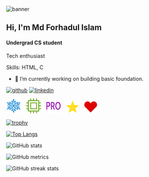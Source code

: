 
![banner](https://user-images.githubusercontent.com/61261654/114380542-d3314f80-9ba7-11eb-847c-31ba132fb4b8.png)
## Hi, I'm Md Forhadul Islam
#### Undergrad CS student

Tech enthusiast

Skills: HTML, C

- 🔭 I’m currently working on building basic foundation. 


[<img src='https://cdn.jsdelivr.net/npm/simple-icons@3.0.1/icons/github.svg' alt='github' height='40'>](https://github.com/iamf7islam)  [<img src='https://cdn.jsdelivr.net/npm/simple-icons@3.0.1/icons/linkedin.svg' alt='linkedin' height='40'>](https://www.linkedin.com/in/https://www.linkedin.com/in/iamf7islam//)  

<a href='https://archiveprogram.github.com/'><img src='https://raw.githubusercontent.com/acervenky/animated-github-badges/master/assets/acbadge.gif' width='40' height='40'></a> <a href='https://docs.github.com/en/developers'><img src='https://raw.githubusercontent.com/acervenky/animated-github-badges/master/assets/devbadge.gif' width='40' height='40'></a> <a href='https://github.com/pricing'><img src='https://raw.githubusercontent.com/acervenky/animated-github-badges/master/assets/pro.gif' width='40' height='40'></a> <a href='https://stars.github.com/'><img src='https://raw.githubusercontent.com/acervenky/animated-github-badges/master/assets/starbadge.gif' width='35' height='35'></a> <a href='https://docs.github.com/en/github/supporting-the-open-source-community-with-github-sponsors'><img src='https://raw.githubusercontent.com/acervenky/animated-github-badges/master/assets/sponsorbadge.gif' width='35' height='35'></a> 

[![trophy](https://github-profile-trophy.vercel.app/?username=iamf7islam)](https://github.com/ryo-ma/github-profile-trophy)

[![Top Langs](https://github-readme-stats.vercel.app/api/top-langs/?username=iamf7islam)](https://github.com/anuraghazra/github-readme-stats)

![GitHub stats](https://github-readme-stats.vercel.app/api?username=iamf7islam&show_icons=true&count_private=true)  

![GitHub metrics](https://metrics.lecoq.io/iamf7islam)  

![GitHub streak stats](https://streak-stats.demolab.com/?user=iamf7islam)  

